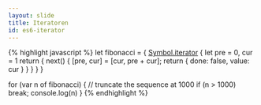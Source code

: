 ```yaml
---
layout: slide
title: Iteratoren
id: es6-iterator
---
```

{% highlight javascript %}
let fibonacci = {
  [Symbol.iterator]() {
    let pre = 0, cur = 1
    return {
      next() {
        [pre, cur] = [cur, pre + cur];
        return { done: false, value: cur }
      }
    }
  }
}

for (var n of fibonacci) {
  // truncate the sequence at 1000
  if (n > 1000)
    break;
  console.log(n)
}
{% endhighlight %}

